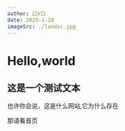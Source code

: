 ```yaml
---
author: 口x口
date: 2025-1-20
imageSrc: ./landsc.jpg
---
```


# Hello,world

## 这是一个测试文本

也许你会说，这是什么网站,它为什么存在

那请看首页